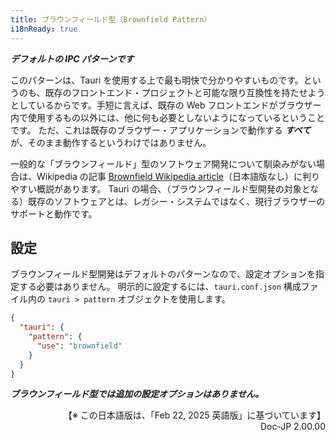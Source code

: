 ```yaml
---
title: ブラウンフィールド型（Brownfield Pattern）
i18nReady: true
---
```


_**デフォルトの IPC パターンです**_

このパターンは、Tauri を使用する上で最も明快で分かりやすいものです。というのも、既存のフロントエンド・プロジェクトと可能な限り互換性を持たせようとしているからです。手短に言えば、既存の Web フロントエンドがブラウザー内で使用するもの以外には、他に何も必要としないようになっているということです。
ただ、これは既存のブラウザー・アプリケーションで動作する _**すべて**_ が、そのまま動作するというわけではありません。

一般的な「ブラウンフィールド」型のソフトウェア開発について馴染みがない場合は、Wikipedia の記事 [Brownfield Wikipedia article]（日本語版なし）に判りやすい概説があります。
Tauri の場合、（ブラウンフィールド型開発の対象となる）既存のソフトウェアとは、レガシー・システムではなく、現行ブラウザーのサポートと動作です。

## 設定

ブラウンフィールド型開発はデフォルトのパターンなので、設定オプションを指定する必要はありません。
明示的に設定するには、`tauri.conf.json` 構成ファイル内の `tauri > pattern` オブジェクトを使用します。

```json
{
  "tauri": {
    "pattern": {
      "use": "brownfield"
    }
  }
}
```

_**ブラウンフィールド型では追加の設定オプションはありません。**_

[brownfield wikipedia article]: https://en.wikipedia.org/wiki/Brownfield_(software_development)

<div style="text-align:right">
【※ この日本語版は、「Feb 22, 2025 英語版」に基づいています】<br />
Doc-JP 2.00.00
</div>
